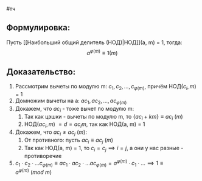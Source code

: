 #тч 
## Формулировка:
Пусть [[Наибольший общий делитель (НОД)|НОД]](a, m) = 1, тогда: $$a^{\varphi(m)} \equiv 1(m)$$
## Доказательство:
1. Рассмотрим вычеты по модулю m: $c_1, c_2, \dots, c_{\varphi(m)}$, причём НОД($c_i, m$) = 1
2. Домножим вычеты на a: $ac_1, ac_2, \dots, ac_{\varphi(m)}$
3. Докажем, что $ac_i$ - тоже вычет по модулю m:
	1. Так как цэшки - вычеты по модулю m, то $\{ ac_i + km \} \equiv a c_i \ (m)$
	2. НОД($a c_i, m$) $= d = ac_im$, так как НОД(a, m) = 1
4. Докажем, что $a c_i \neq a c_j \ (m)$:
	1. От противного: пусть $ac_i \equiv ac_j \ (m)$
	2. Так как НОД(a, m) = 1, то $c_i = c_j \implies i = j$, а они у нас разные - противоречие
5. $c_1 \cdot c_2 \cdot \dots c_{\varphi(m)} \equiv ac_1 \cdot ac_2 \cdot \dots ac_{\varphi(m)} = a^{\varphi(m)} \cdot c_1 \cdot \dots \implies 1 \equiv a^{\varphi(m)} \ (mod \ m)$